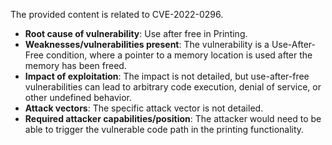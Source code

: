 The provided content is related to CVE-2022-0296.

- **Root cause of vulnerability**: Use after free in Printing.
- **Weaknesses/vulnerabilities present**: The vulnerability is a Use-After-Free condition, where a pointer to a memory location is used after the memory has been freed.
- **Impact of exploitation**:  The impact is not detailed, but use-after-free vulnerabilities can lead to arbitrary code execution, denial of service, or other undefined behavior.
- **Attack vectors**: The specific attack vector is not detailed.
- **Required attacker capabilities/position**: The attacker would need to be able to trigger the vulnerable code path in the printing functionality.